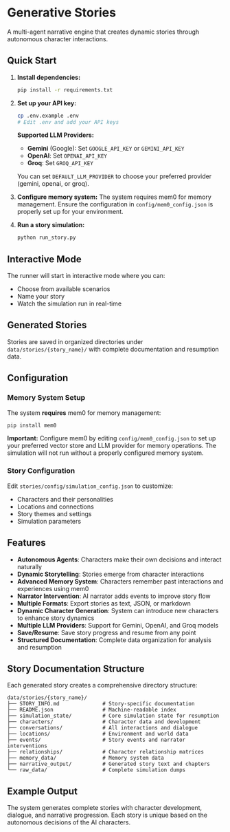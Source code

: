 # Generative Stories

A multi-agent narrative engine that creates dynamic stories through autonomous character interactions.

## Quick Start

1. **Install dependencies:**
   ```bash
   pip install -r requirements.txt
   ```

2. **Set up your API key:**
   ```bash
   cp .env.example .env
   # Edit .env and add your API keys
   ```

   **Supported LLM Providers:**
   - **Gemini** (Google): Set `GOOGLE_API_KEY` or `GEMINI_API_KEY`
   - **OpenAI**: Set `OPENAI_API_KEY`
   - **Groq**: Set `GROQ_API_KEY`
   
   You can set `DEFAULT_LLM_PROVIDER` to choose your preferred provider (gemini, openai, or groq).

3. **Configure memory system:**
   The system requires mem0 for memory management. Ensure the configuration in `config/mem0_config.json` is properly set up for your environment.

4. **Run a story simulation:**
   ```bash
   python run_story.py
   ```

## Interactive Mode

The runner will start in interactive mode where you can:
- Choose from available scenarios
- Name your story
- Watch the simulation run in real-time

## Generated Stories

Stories are saved in organized directories under `data/stories/{story_name}/` with complete documentation and resumption data.

## Configuration

### Memory System Setup

The system **requires** mem0 for memory management:

```bash
pip install mem0
```

**Important:** Configure mem0 by editing `config/mem0_config.json` to set up your preferred vector store and LLM provider for memory operations. The simulation will not run without a properly configured memory system.

### Story Configuration

Edit `stories/config/simulation_config.json` to customize:
- Characters and their personalities
- Locations and connections
- Story themes and settings
- Simulation parameters

## Features

- **Autonomous Agents**: Characters make their own decisions and interact naturally
- **Dynamic Storytelling**: Stories emerge from character interactions
- **Advanced Memory System**: Characters remember past interactions and experiences using mem0
- **Narrator Intervention**: AI narrator adds events to improve story flow
- **Multiple Formats**: Export stories as text, JSON, or markdown
- **Dynamic Character Generation**: System can introduce new characters to enhance story dynamics
- **Multiple LLM Providers**: Support for Gemini, OpenAI, and Groq models
- **Save/Resume**: Save story progress and resume from any point
- **Structured Documentation**: Complete data organization for analysis and resumption

## Story Documentation Structure

Each generated story creates a comprehensive directory structure:

```
data/stories/{story_name}/
├── STORY_INFO.md              # Story-specific documentation
├── README.json                # Machine-readable index
├── simulation_state/          # Core simulation state for resumption
├── characters/                # Character data and development
├── conversations/             # All interactions and dialogue
├── locations/                 # Environment and world data
├── events/                    # Story events and narrator interventions
├── relationships/             # Character relationship matrices
├── memory_data/               # Memory system data
├── narrative_output/          # Generated story text and chapters
└── raw_data/                  # Complete simulation dumps
```

## Example Output

The system generates complete stories with character development, dialogue, and narrative progression. Each story is unique based on the autonomous decisions of the AI characters.